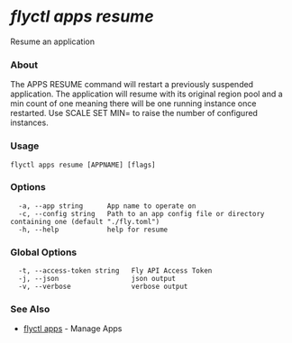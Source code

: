 # _flyctl apps resume_

Resume an application

### About

The APPS RESUME command will restart a previously suspended application. 
The application will resume with its original region pool and a min count of one
meaning there will be one running instance once restarted. Use SCALE SET MIN= to raise
the number of configured instances.

### Usage
```
flyctl apps resume [APPNAME] [flags]
```

### Options

```
  -a, --app string      App name to operate on
  -c, --config string   Path to an app config file or directory containing one (default "./fly.toml")
  -h, --help            help for resume
```

### Global Options

```
  -t, --access-token string   Fly API Access Token
  -j, --json                  json output
  -v, --verbose               verbose output
```

### See Also

* [flyctl apps](/docs/flyctl/apps/)	 - Manage Apps

